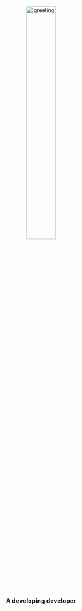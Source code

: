 <!--suppress ALL -->
<div align="center">
<img src="https://media1.tenor.com/m/nB37dEyQ_H4AAAAd/hey-cat.gif" align="center" style="width: 40%"  alt="greeting"/>
</div>  
<!-- <h3 align="center">I'm <a href="http://www.nikhilbadyal.com">Nikhil Badyal</a>, A developing developer</h3> -->
<h3 align="center">A developing developer</h3>

